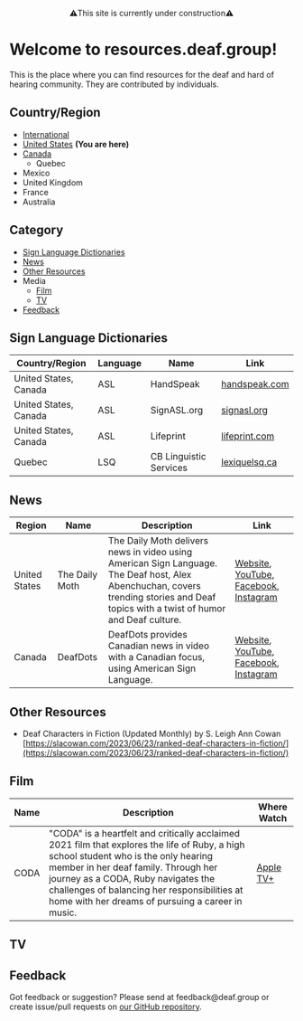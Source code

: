 <p style="text-align: center;">⚠️This site is currently under construction⚠️</p>

# Welcome to resources.deaf.group!
This is the place where you can find resources for the deaf and hard of hearing community. They are contributed by individuals.

## Country/Region

- [International]({{site.baseurl}}/)
- [United States]({{site.baseurl}}/unitedstates/) **(You are here)**
- [Canada]({{site.baseurl}}/canada/)
  - Quebec
- Mexico
- United Kingdom
- France
- Australia

## Category
- [Sign Language Dictionaries](#sign-language-dictionaries)
- [News](#news)
- [Other Resources](#other-resources)
- Media
  - [Film](#film)
  - [TV](#TV)
- [Feedback](#feedback)

## Sign Language Dictionaries

| Country/Region | Language | Name | Link |
|-------|----|-------|-------|
| United States, Canada | ASL | HandSpeak | [handspeak.com](https://www.handspeak.com/word/) |
| United States, Canada | ASL | SignASL.org | [signasl.org](https://www.signasl.org/) |
| United States, Canada | ASL | Lifeprint | [lifeprint.com](https://www.lifeprint.com/dictionary.htm) |
| Quebec | LSQ | CB Linguistic Services | [lexiquelsq.ca](https://lexiquelsq.ca/lexique-lsq/) |

## News

| Region | Name | Description | Link |
|-----|--------|---------------|--------|
| United States | The Daily Moth | The Daily Moth delivers news in video using American Sign Language. The Deaf host, Alex Abenchuchan, covers trending stories and Deaf topics with a twist of humor and Deaf culture. | [Website](https://www.dailymoth.com/), [YouTube](https://www.youtube.com/@TheDailyMoth), [Facebook](https://www.facebook.com/TheDailyMoth/), [Instagram](https://www.instagram.com/thedailymoth/) |
| Canada | DeafDots | DeafDots provides Canadian news in video with a Canadian focus, using American Sign Language. | [Website](https://www.deafdots.ca/), [YouTube](https://www.youtube.com/@DeafDots), [Facebook](https://www.facebook.com/groups/deafdots/), [Instagram](https://www.instagram.com/deafdots/) |

## Other Resources

- Deaf Characters in Fiction (Updated Monthly) by S. Leigh Ann Cowan [https://slacowan.com/2023/06/23/ranked-deaf-characters-in-fiction/](https://slacowan.com/2023/06/23/ranked-deaf-characters-in-fiction/)

## Film

| Name | Description | Where Watch |
|---------|-------------------------|--------|
| CODA | "CODA" is a heartfelt and critically acclaimed 2021 film that explores the life of Ruby, a high school student who is the only hearing member in her deaf family. Through her journey as a CODA, Ruby navigates the challenges of balancing her responsibilities at home with her dreams of pursuing a career in music. | [Apple TV+](https://tv.apple.com/us/movie/coda/umc.cmc.3eh9r5iz32ggdm4ccvw5igiir) |

## TV



## Feedback
Got feedback or suggestion? Please send at <!-- fsdvwqs -->feed<!-- asdzxcwqe -->back<!-- zndoasdifg -->@<!-- dsafasdf  -->deaf.<!-- bncjdhsatuy -->group or create issue/pull requests on [our GitHub repository](https://github.com/BatteryDie/resources.deaf.group).
